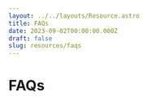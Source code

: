 ```yaml
---
layout: ../../layouts/Resource.astro
title: FAQs
date: 2023-09-02T00:00:00.000Z
draft: false
slug: resources/faqs
---
```


# FAQs
